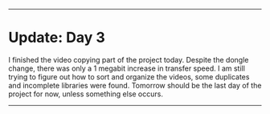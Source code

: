 ***

# Update: Day 3

I finished the video copying part of the project today. Despite the dongle change, there was only a 1 megabit increase in transfer speed. I am still trying to figure out how to sort and organize the videos, some duplicates and incomplete libraries were found. Tomorrow should be the last day of the project for now, unless something else occurs.

***
